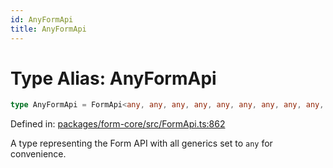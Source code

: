 ```yaml
---
id: AnyFormApi
title: AnyFormApi
---
```


<!-- DO NOT EDIT: this page is autogenerated from the type comments -->

# Type Alias: AnyFormApi

```ts
type AnyFormApi = FormApi<any, any, any, any, any, any, any, any, any, any, any, any>;
```

Defined in: [packages/form-core/src/FormApi.ts:862](https://github.com/TanStack/form/blob/main/packages/form-core/src/FormApi.ts#L862)

A type representing the Form API with all generics set to `any` for convenience.
